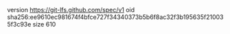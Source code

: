 version https://git-lfs.github.com/spec/v1
oid sha256:ee9610ec981674f4bfce727f34340373b5b6f8ac32f3b195635f210035f3c93e
size 610
